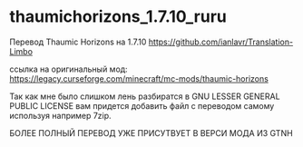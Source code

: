 # thaumichorizons_1.7.10_ruru
Перевод Thaumic Horizons на 1.7.10 https://github.com/ianlavr/Translation-Limbo

ссылка на оригинальный мод: https://legacy.curseforge.com/minecraft/mc-mods/thaumic-horizons

Так как мне было слишком лень разбиратся в GNU LESSER GENERAL PUBLIC LICENSE вам придется добавить файл с переводом самому используя например 7zip.

БОЛЕЕ ПОЛНЫЙ ПЕРЕВОД УЖЕ ПРИСУТВУЕТ В ВЕРСИ МОДА ИЗ GTNH
